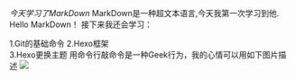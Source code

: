 *今天学习了MarkDown*
MarkDown是一种超文本语言,今天我第一次学习到他.
Hello MarkDown！
接下来我还会学习：

1.Git的基础命令
2.Hexo框架  
3.Hexo更换主题
用命令行敲命令是一种Geek行为，我的心情可以用如下图片描述
![](https://qgt-style.oss-cn-hangzhou.aliyuncs.com/newcoursep4/g1/g1-2-2/tenor.gif)
